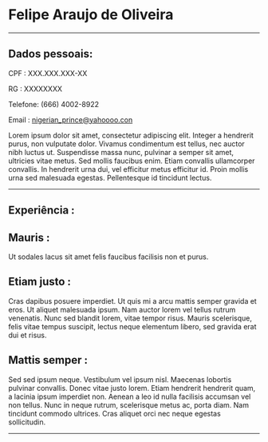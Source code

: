 # Felipe Araujo de Oliveira

---

## Dados pessoais:

CPF : XXX.XXX.XXX-XX

RG : XXXXXXXX

Telefone: (666) 4002-8922

Email : nigerian_prince@yahoooo.con

Lorem ipsum dolor sit amet, consectetur adipiscing elit. Integer a hendrerit purus, non vulputate dolor. Vivamus condimentum est tellus, nec auctor nibh luctus ut. Suspendisse massa nunc, pulvinar a semper sit amet, ultricies vitae metus. Sed mollis faucibus enim. Etiam convallis ullamcorper convallis. In hendrerit urna dui, vel efficitur metus efficitur id. Proin mollis urna sed malesuada egestas. Pellentesque id tincidunt lectus.

---

 ## Experiência :

## Mauris :
Ut sodales lacus sit amet felis faucibus facilisis non et purus.

## Etiam justo :

Cras dapibus posuere imperdiet. Ut quis mi a arcu mattis semper gravida et eros. Ut aliquet malesuada ipsum. Nam auctor lorem vel tellus rutrum venenatis. Nunc sed blandit lorem, vitae tempor risus. Mauris scelerisque, felis vitae tempus suscipit, lectus neque elementum libero, sed gravida erat dui et risus. 

## Mattis semper :

Sed sed ipsum neque. Vestibulum vel ipsum nisl. Maecenas lobortis pulvinar convallis. Donec vitae justo lorem. Etiam hendrerit hendrerit quam, a lacinia ipsum imperdiet non. Aenean a leo id nulla facilisis accumsan vel non tellus. Nunc in neque rutrum, scelerisque metus ac, porta diam. Nam tincidunt commodo ultrices. Cras aliquet orci nec neque egestas sollicitudin.

---






